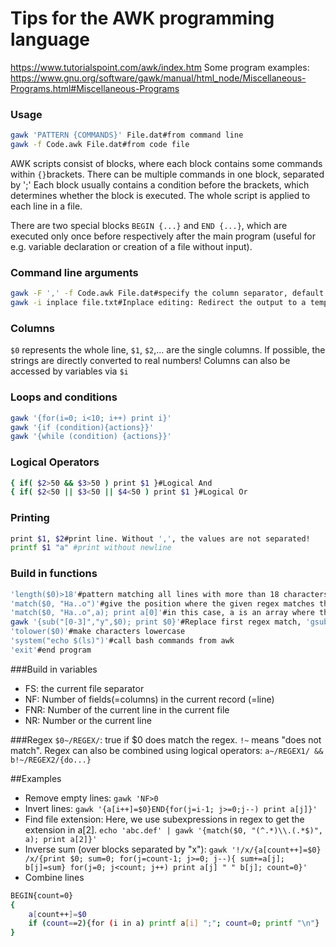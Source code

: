 # Tips for the AWK programming language
https://www.tutorialspoint.com/awk/index.htm
Some program examples: https://www.gnu.org/software/gawk/manual/html_node/Miscellaneous-Programs.html#Miscellaneous-Programs
### Usage

```bash
gawk 'PATTERN {COMMANDS}' File.dat#from command line
gawk -f Code.awk File.dat#from code file
```
AWK scripts consist of blocks, where each block contains some commands within `{}`brackets.
There can be multiple commands in one block, separated by ';'
Each block usually contains a condition before the brackets, which determines whether the block is executed. The whole script is applied to each line in a file.

There are two special blocks `BEGIN {...}` and `END {...}`, which are executed only once before respectively after the main program (useful for e.g. variable declaration or creation of a file without input).


### Command line arguments
```bash
gawk -F ',' -f Code.awk File.dat#specify the column separator, default is ' '
gawk -i inplace file.txt#Inplace editing: Redirect the output to a temporary file and overwrite the original file with the temporary file after execution
```



### Columns
`$0` represents the whole line, `$1`, `$2`,... are the single columns. If possible, the strings are directly converted to real numbers!
Columns can also be accessed by variables via `$i`

### Loops and conditions
```bash
gawk '{for(i=0; i<10; i++) print i}'
gawk '{if (condition){actions}}'
gawk '{while (condition) {actions}}'
```
### Logical Operators
```bash
{ if( $2>50 && $3>50 ) print $1 }#Logical And
{ if( $2<50 || $3<50 || $4<50 ) print $1 }#Logical Or
```

### Printing
```bash
print $1, $2#print line. Without ',', the values are not separated!
printf $1 "a" #print without newline
```

### Build in functions
```bash
'length($0)>18'#pattern matching all lines with more than 18 characters
'match($0, "Ha..o")'#give the position where the given regex matches the given string (whole line here)
'match($0, "Ha..o",a); print a[0]'#in this case, a is an array where the 0th position contains the part of $0 that matches the regex
gawk '{sub("[0-3]","y",$0); print $0}'#Replace first regex match, 'gsub' replaces all
'tolower($0)'#make characters lowercase
'system("echo $(ls)")'#call bash commands from awk
'exit'#end program
```

###Build in variables
* FS: the current file separator
* NF: Number of fields(=columns) in the current record (=line)
* FNR: Number of the current line in the current file
* NR: Number or the current line

###Regex
`$0~/REGEX/`: true if $0 does match the regex. `!~` means "does not match". Regex can also be combined using logical operators: `a~/REGEX1/ && b!~/REGEX2/{do...}`

##Examples
* Remove empty lines: `gawk 'NF>0`
* Invert lines: `gawk '{a[i++]=$0}END{for(j=i-1; j>=0;j--) print a[j]}'`
* Find file extension: Here, we use subexpressions in regex to get the extension in a[2].  `echo 'abc.def' | gawk '{match($0, "(^.*)\\.(.*$)", a); print a[2]}'`
* Inverse sum (over blocks separated by "x"): `gawk '!/x/{a[count++]=$0} /x/{print $0; sum=0; for(j=count-1; j>=0; j--){ sum+=a[j]; b[j]=sum} for(j=0; j<count; j++) print a[j] " " b[j]; count=0}'`
* Combine lines
```bash
BEGIN{count=0}
{
    a[count++]=$0
    if (count==2){for (i in a) printf a[i] ";"; count=0; printf "\n"}
}
```